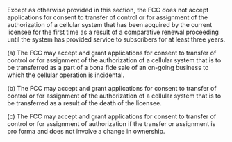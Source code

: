 Except as otherwise provided in this section, the FCC does not accept applications for consent to transfer of control or for assignment of the authorization of a cellular system that has been acquired by the current licensee for the first time as a result of a comparative renewal proceeding until the system has provided service to subscribers for at least three years.

(a) The FCC may accept and grant applications for consent to transfer of control or for assignment of the authorization of a cellular system that is to be transferred as a part of a bona fide sale of an on-going business to which the cellular operation is incidental.

(b) The FCC may accept and grant applications for consent to transfer of control or for assignment of the authorization of a cellular system that is to be transferred as a result of the death of the licensee.

(c) The FCC may accept and grant applications for consent to transfer of control or for assignment of authorization if the transfer or assignment is pro forma and does not involve a change in ownership.

